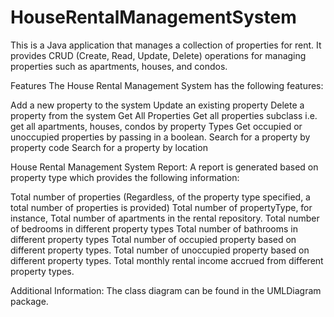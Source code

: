 # HouseRentalManagementSystem
This is a Java application that manages a collection of properties for rent. It provides CRUD (Create, Read, Update, Delete) operations for managing properties such as apartments, houses, and condos.

Features
The House Rental Management System has the following features:

Add a new property to the system
Update an existing property
Delete a property from the system
Get All Properties
Get all properties subclass i.e. get all apartments, houses, condos by property Types
Get occupied or unoccupied properties by passing in a boolean.
Search for a property by property code
Search for a property by location


House Rental Management System Report:
A report is generated based on property type which provides the following information:

Total number of properties (Regardless, of the property type specified, a total number of properties is provided)
Total number of propertyType, for instance, Total number of apartments in the rental repository.
Total number of bedrooms in different property types
Total number of bathrooms in different property types
Total number of occupied property based on different property types.
Total number of unoccupied property based on different property types.
Total monthly rental income accrued from different property types.


Additional Information:
The class diagram can be found in the UMLDiagram package.
